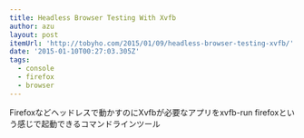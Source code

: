 ```yaml
---
title: Headless Browser Testing With Xvfb
author: azu
layout: post
itemUrl: 'http://tobyho.com/2015/01/09/headless-browser-testing-xvfb/'
date: '2015-01-10T00:27:03.305Z'
tags:
  - console
  - firefox
  - browser
---
```

Firefoxなどヘッドレスで動かすのにXvfbが必要なアプリをxvfb-run firefoxという感じで起動できるコマンドラインツール
